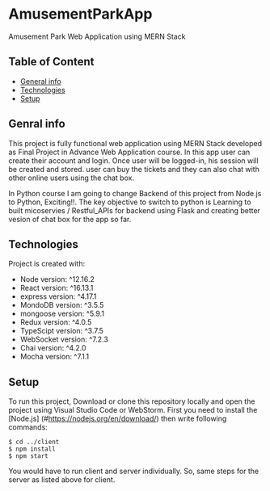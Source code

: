 # AmusementParkApp
Amusement Park Web Application using MERN Stack

## Table of Content
* [General info](#general-info)
* [Technologies](#technologies)
* [Setup](#setup)

## Genral info
This project is fully functional web application using MERN Stack developed as Final Project in Advance Web Application course. In this app user can create their account and login. Once user will be logged-in, his session will be created and stored. user can buy the tickets and they can also chat with other online users using the chat box.

In Python course I am going to change Backend of this project from Node.js to Python, Exciting!!. The key objective to switch to python is Learning to built micoservies / Restful_APIs for backend using Flask and creating better vesion of chat box for the app so far. 



## Technologies
Project is created with:
* Node version:  ^12.16.2
* React version: ^16.13.1
* express version:  ^4.17.1
* MondoDB version:  ^3.5.5
* mongoose version:  ^5.9.1
* Redux version: ^4.0.5
* TypeScipt version: ^3.7.5
* WebSocket version: ^7.2.3
* Chai version:  ^4.2.0
* Mocha version:  ^7.1.1

## Setup
To run this project, Download or clone this repository locally and open the project using Visual Studio Code or WebStorm. First you need to install the [Node.js] (#https://nodejs.org/en/download/) then write following commands:

```
$ cd ../client
$ npm install
$ npm start
```
You would have to run client and server individually. So, same steps for the server as listed above for client.


